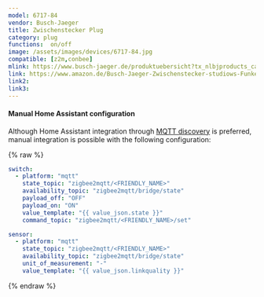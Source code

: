 ```yaml
---
model: 6717-84  
vendor: Busch-Jaeger 
title: Zwischenstecker Plug
category: plug
functions:  on/off
image: /assets/images/devices/6717-84.jpg
compatible: [z2m,conbee]
mlink: https://www.busch-jaeger.de/produktuebersicht?tx_nlbjproducts_catalog%5Baction%5D=show&tx_nlbjproducts_catalog%5BcatBjeProdukt%5D=3566&tx_nlbjproducts_catalog%5Bcontroller%5D=CatStdArtikel&cHash=5ce54b5156548e5c55a08a63b251eb2b
link: https://www.amazon.de/Busch-Jaeger-Zwischenstecker-studiows-Funkempf%C3%A4nger-4011395200322/dp/B017KXFTOG
link2: 
link3: 
---
```



#### Manual Home Assistant configuration
Although Home Assistant integration through [MQTT discovery](https://www.zigbee2mqtt.io/integration/home_assistant) is preferred,
manual integration is possible with the following configuration:


{% raw %}
```yaml
switch:
  - platform: "mqtt"
    state_topic: "zigbee2mqtt/<FRIENDLY_NAME>"
    availability_topic: "zigbee2mqtt/bridge/state"
    payload_off: "OFF"
    payload_on: "ON"
    value_template: "{{ value_json.state }}"
    command_topic: "zigbee2mqtt/<FRIENDLY_NAME>/set"

sensor:
  - platform: "mqtt"
    state_topic: "zigbee2mqtt/<FRIENDLY_NAME>"
    availability_topic: "zigbee2mqtt/bridge/state"
    unit_of_measurement: "-"
    value_template: "{{ value_json.linkquality }}"
```
{% endraw %}


